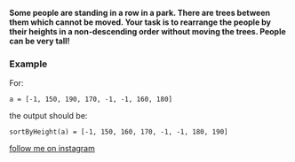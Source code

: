 **Some people are standing in a row in a park. There are trees between them which cannot be moved. Your task is to
rearrange the people by their heights in a non-descending order without moving the trees. People can be very tall!**

### Example

For:

```
a = [-1, 150, 190, 170, -1, -1, 160, 180]
```

the output should be:

```
sortByHeight(a) = [-1, 150, 160, 170, -1, -1, 180, 190]
```

[follow me on instagram](https://www.instagram.com/9_tay)